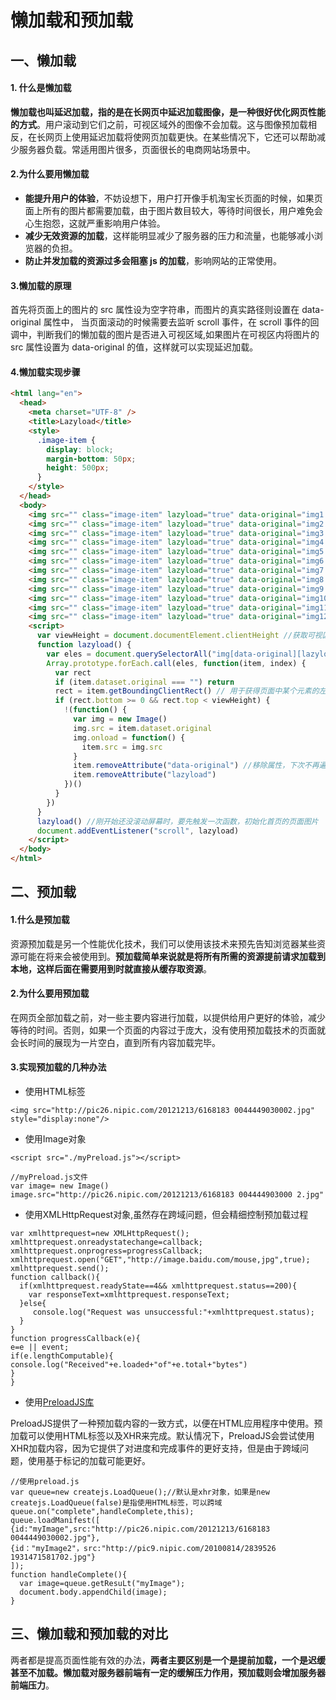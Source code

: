 # 懒加载和预加载

## 一、懒加载

#### 1. 什么是懒加载

**懒加载也叫延迟加载，指的是在长网页中延迟加载图像，是一种很好优化网页性能的方式**。用户滚动到它们之前，可视区域外的图像不会加载。这与图像预加载相反，在长网页上使用延迟加载将使网页加载更快。在某些情况下，它还可以帮助减少服务器负载。常适用图片很多，页面很长的电商网站场景中。

#### 2.为什么要用懒加载

- **能提升用户的体验**，不妨设想下，用户打开像手机淘宝长页面的时候，如果页面上所有的图片都需要加载，由于图片数目较大，等待时间很长，用户难免会心生抱怨，这就严重影响用户体验。
- **减少无效资源的加载**，这样能明显减少了服务器的压力和流量，也能够减小浏览器的负担。
- **防止并发加载的资源过多会阻塞 js 的加载**，影响网站的正常使用。

#### 3.懒加载的原理

首先将页面上的图片的 src 属性设为空字符串，而图片的真实路径则设置在 data-original 属性中，
当页面滚动的时候需要去监听 scroll 事件，在 scroll 事件的回调中，判断我们的懒加载的图片是否进入可视区域,如果图片在可视区内将图片的 src 属性设置为 data-original 的值，这样就可以实现延迟加载。

#### 4.懒加载实现步骤

```html
<html lang="en">
  <head>
    <meta charset="UTF-8" />
    <title>Lazyload</title>
    <style>
      .image-item {
        display: block;
        margin-bottom: 50px;
        height: 500px;
      }
    </style>
  </head>
  <body>
    <img src="" class="image-item" lazyload="true" data-original="img1.jpg" />
    <img src="" class="image-item" lazyload="true" data-original="img2.jpg" />
    <img src="" class="image-item" lazyload="true" data-original="img3.jpg" />
    <img src="" class="image-item" lazyload="true" data-original="img4.jpg" />
    <img src="" class="image-item" lazyload="true" data-original="img5.jpg" />
    <img src="" class="image-item" lazyload="true" data-original="img6.jpg" />
    <img src="" class="image-item" lazyload="true" data-original="img7.jpg" />
    <img src="" class="image-item" lazyload="true" data-original="img8.jpg" />
    <img src="" class="image-item" lazyload="true" data-original="img9.jpg" />
    <img src="" class="image-item" lazyload="true" data-original="img10.jpg" />
    <img src="" class="image-item" lazyload="true" data-original="img11.jpg" />
    <img src="" class="image-item" lazyload="true" data-original="img12.jpg" />
    <script>
      var viewHeight = document.documentElement.clientHeight //获取可视区高度
      function lazyload() {
        var eles = document.querySelectorAll("img[data-original][lazyload]")
        Array.prototype.forEach.call(eles, function(item, index) {
          var rect
          if (item.dataset.original === "") return
          rect = item.getBoundingClientRect() // 用于获得页面中某个元素的左，上，右和下分别相对浏览器视窗的位置
          if (rect.bottom >= 0 && rect.top < viewHeight) {
            !(function() {
              var img = new Image()
              img.src = item.dataset.original
              img.onload = function() {
                item.src = img.src
              }
              item.removeAttribute("data-original") //移除属性，下次不再遍历
              item.removeAttribute("lazyload")
            })()
          }
        })
      }
      lazyload() //刚开始还没滚动屏幕时，要先触发一次函数，初始化首页的页面图片
      document.addEventListener("scroll", lazyload)
    </script>
  </body>
</html>
```

## 二、预加载
#### 1.什么是预加载
资源预加载是另一个性能优化技术，我们可以使用该技术来预先告知浏览器某些资源可能在将来会被使用到。**预加载简单来说就是将所有所需的资源提前请求加载到本地，这样后面在需要用到时就直接从缓存取资源**。

#### 2.为什么要用预加载
在网页全部加载之前，对一些主要内容进行加载，以提供给用户更好的体验，减少等待的时间。否则，如果一个页面的内容过于庞大，没有使用预加载技术的页面就会长时间的展现为一片空白，直到所有内容加载完毕。

#### 3.实现预加载的几种办法
* 使用HTML标签

`<img src="http://pic26.nipic.com/20121213/6168183 0044449030002.jpg" style="display:none"/>`

* 使用Image对象

`<script src="./myPreload.js"></script>`

```
//myPreload.js文件
var image= new Image()
image.src="http://pic26.nipic.com/20121213/6168183 004444903000 2.jpg"
```
* 使用XMLHttpRequest对象,虽然存在跨域问题，但会精细控制预加载过程

```
var xmlhttprequest=new XMLHttpRequest();
xmlhttprequest.onreadystatechange=callback;
xmlhttprequest.onprogress=progressCallback;
xmlhttprequest.open("GET","http://image.baidu.com/mouse,jpg",true);
xmlhttprequest.send();
function callback(){
  if(xmlhttprequest.readyState==4&& xmlhttprequest.status==200){
    var responseText=xmlhttprequest.responseText;
  }else{
     console.log("Request was unsuccessful:"+xmlhttprequest.status);
  }
}
function progressCallback(e){
e=e || event;
if(e.lengthComputable){
console.log("Received"+e.loaded+"of"+e.total+"bytes")
}
}
```
* 使用[PreloadJS库](https://createjs.com/preloadjs)

PreloadJS提供了一种预加载内容的一致方式，以便在HTML应用程序中使用。预加载可以使用HTML标签以及XHR来完成。默认情况下，PreloadJS会尝试使用XHR加载内容，因为它提供了对进度和完成事件的更好支持，但是由于跨域问题，使用基于标记的加载可能更好。

```
//使用preload.js
var queue=new createjs.LoadQueue();//默认是xhr对象，如果是new createjs.LoadQueue(false)是指使用HTML标签，可以跨域
queue.on("complete",handleComplete,this);
queue.loadManifest([
{id:"myImage",src:"http://pic26.nipic.com/20121213/6168183  0044449030002.jpg"},
{id："myImage2"，src:"http://pic9.nipic.com/20100814/2839526  1931471581702.jpg"}
]);
function handleComplete(){
  var image=queue.getResuLt("myImage");
  document.body.appendChild(image);
}
```
## 三、懒加载和预加载的对比
两者都是提高页面性能有效的办法，**两者主要区别是一个是提前加载，一个是迟缓甚至不加载。懒加载对服务器前端有一定的缓解压力作用，预加载则会增加服务器前端压力**。
